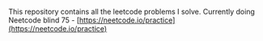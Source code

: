 This repository contains all the leetcode problems I solve.
Currently doing Neetcode blind 75 - [https://neetcode.io/practice](https://neetcode.io/practice)